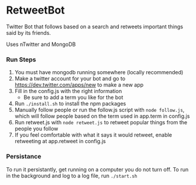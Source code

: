 RetweetBot
==========

Twitter Bot that follows based on a search and retweets important things said by its friends.

Uses nTwitter and MongoDB


### Run Steps
1. You must have mongodb running somewhere (locally recommended)
2. Make a twitter account for your bot and go to https://dev.twitter.com/apps/new to make a new app
3. Fill in the config.js with the right information
	* Be sure to add a term you like for the bot
4. Run `./install.sh` to install the npm packages
5. Manually follow people or run the follow.js script with `node follow.js`, which will follow people based on the term used in app.term in config.js
6. Run retweet.js with `node retweet.js` to retweet popular things from the people you follow
7. If you feel comfortable with what it says it would retweet, enable retweeting at app.retweet in config.js

### Persistance
To run it persistantly, get running on a computer you do not turn off.
To run in the background and log to a log file, run `./start.sh`

